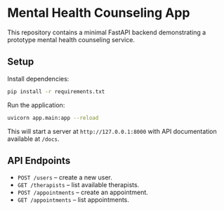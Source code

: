 # Mental Health Counseling App

This repository contains a minimal FastAPI backend demonstrating a prototype mental health counseling service.

## Setup

Install dependencies:
```bash
pip install -r requirements.txt
```

Run the application:
```bash
uvicorn app.main:app --reload
```

This will start a server at `http://127.0.0.1:8000` with API documentation available at `/docs`.

## API Endpoints
- `POST /users` – create a new user.
- `GET /therapists` – list available therapists.
- `POST /appointments` – create an appointment.
- `GET /appointments` – list appointments.
